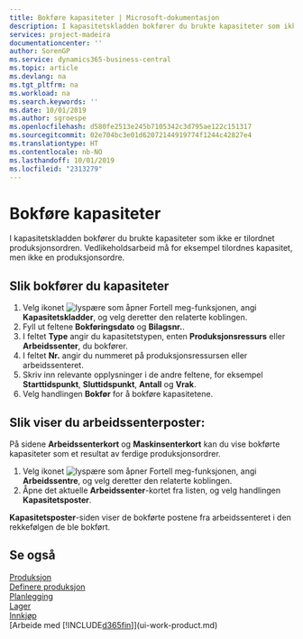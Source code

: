 ```yaml
---
title: Bokføre kapasiteter | Microsoft-dokumentasjon
description: I kapasitetskladden bokfører du brukte kapasiteter som ikke er tilordnet produksjonsordren. Vedlikeholdsarbeid må for eksempel tilordnes kapasitet, men ikke en produksjonsordre.
services: project-madeira
documentationcenter: ''
author: SorenGP
ms.service: dynamics365-business-central
ms.topic: article
ms.devlang: na
ms.tgt_pltfrm: na
ms.workload: na
ms.search.keywords: ''
ms.date: 10/01/2019
ms.author: sgroespe
ms.openlocfilehash: d580fe2513e245b7105342c3d795ae122c151317
ms.sourcegitcommit: 02e704bc3e01d62072144919774f1244c42827e4
ms.translationtype: HT
ms.contentlocale: nb-NO
ms.lasthandoff: 10/01/2019
ms.locfileid: "2313279"
---
```

# <a name="post-capacities"></a>Bokføre kapasiteter
I kapasitetskladden bokfører du brukte kapasiteter som ikke er tilordnet produksjonsordren. Vedlikeholdsarbeid må for eksempel tilordnes kapasitet, men ikke en produksjonsordre.  

## <a name="to-post-capacities"></a>Slik bokfører du kapasiteter  
1.  Velg ikonet ![lyspære som åpner Fortell meg-funksjonen](media/ui-search/search_small.png "Fortell hva du vil gjøre"), angi **Kapasitetskladder**, og velg deretter den relaterte koblingen.  
2.  Fyll ut feltene **Bokføringsdato** og **Bilagsnr.**.  
3.  I feltet **Type** angir du kapasitetstypen, enten **Produksjonsressurs** eller **Arbeidssenter**, du bokfører.  
4.  I feltet **Nr.** angir du nummeret på produksjonsressursen eller arbeidssenteret.  
5.  Skriv inn relevante opplysninger i de andre feltene, for eksempel **Starttidspunkt**, **Sluttidspunkt**, **Antall** og **Vrak**.  
6.  Velg handlingen **Bokfør** for å bokføre kapasitetene.  

## <a name="to-view-work-center-ledger-entries"></a>Slik viser du arbeidssenterposter:  
På sidene **Arbeidssenterkort** og **Maskinsenterkort** kan du vise bokførte kapasiteter som et resultat av ferdige produksjonsordrer.    
1.  Velg ikonet ![lyspære som åpner Fortell meg-funksjonen](media/ui-search/search_small.png "Fortell hva du vil gjøre"), angi **Arbeidssentre**, og velg deretter den relaterte koblingen.  
2.  Åpne det aktuelle **Arbeidssenter**-kortet fra listen, og velg handlingen **Kapasitetsposter**.  

**Kapasitetsposter**-siden viser de bokførte postene fra arbeidssenteret i den rekkefølgen de ble bokført.   

## <a name="see-also"></a>Se også  
[Produksjon](production-manage-manufacturing.md)    
[Definere produksjon](production-configure-production-processes.md)  
[Planlegging](production-planning.md)      
[Lager](inventory-manage-inventory.md)  
[Innkjøp](purchasing-manage-purchasing.md)  
[Arbeide med [!INCLUDE[d365fin](includes/d365fin_md.md)]](ui-work-product.md)
